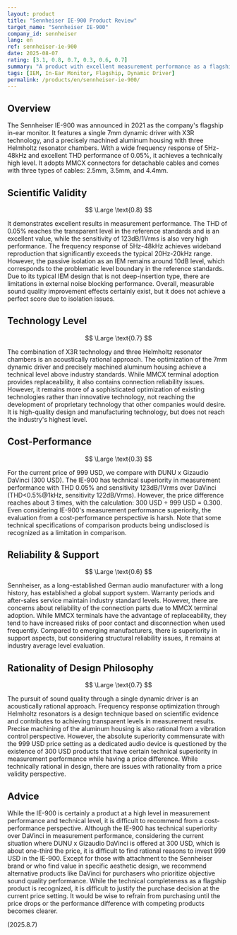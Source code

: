 ```yaml
---
layout: product
title: "Sennheiser IE-900 Product Review"
target_name: "Sennheiser IE-900"
company_id: sennheiser
lang: en
ref: sennheiser-ie-900
date: 2025-08-07
rating: [3.1, 0.8, 0.7, 0.3, 0.6, 0.7]
summary: "A product with excellent measurement performance as a flagship IEM, but with cost-performance issues."
tags: [IEM, In-Ear Monitor, Flagship, Dynamic Driver]
permalink: /products/en/sennheiser-ie-900/
---
```


## Overview

The Sennheiser IE-900 was announced in 2021 as the company's flagship in-ear monitor. It features a single 7mm dynamic driver with X3R technology, and a precisely machined aluminum housing with three Helmholtz resonator chambers. With a wide frequency response of 5Hz-48kHz and excellent THD performance of 0.05%, it achieves a technically high level. It adopts MMCX connectors for detachable cables and comes with three types of cables: 2.5mm, 3.5mm, and 4.4mm.

## Scientific Validity

$$ \Large \text{0.8} $$

It demonstrates excellent results in measurement performance. The THD of 0.05% reaches the transparent level in the reference standards and is an excellent value, while the sensitivity of 123dB/1Vrms is also very high performance. The frequency response of 5Hz-48kHz achieves wideband reproduction that significantly exceeds the typical 20Hz-20kHz range. However, the passive isolation as an IEM remains around 10dB level, which corresponds to the problematic level boundary in the reference standards. Due to its typical IEM design that is not deep-insertion type, there are limitations in external noise blocking performance. Overall, measurable sound quality improvement effects certainly exist, but it does not achieve a perfect score due to isolation issues.

## Technology Level

$$ \Large \text{0.7} $$

The combination of X3R technology and three Helmholtz resonator chambers is an acoustically rational approach. The optimization of the 7mm dynamic driver and precisely machined aluminum housing achieve a technical level above industry standards. While MMCX terminal adoption provides replaceability, it also contains connection reliability issues. However, it remains more of a sophisticated optimization of existing technologies rather than innovative technology, not reaching the development of proprietary technology that other companies would desire. It is high-quality design and manufacturing technology, but does not reach the industry's highest level.

## Cost-Performance

$$ \Large \text{0.3} $$

For the current price of 999 USD, we compare with DUNU x Gizaudio DaVinci (300 USD). The IE-900 has technical superiority in measurement performance with THD 0.05% and sensitivity 123dB/1Vrms over DaVinci (THD<0.5%@1kHz, sensitivity 122dB/Vrms). However, the price difference reaches about 3 times, with the calculation: 300 USD ÷ 999 USD = 0.300. Even considering IE-900's measurement performance superiority, the evaluation from a cost-performance perspective is harsh. Note that some technical specifications of comparison products being undisclosed is recognized as a limitation in comparison.

## Reliability & Support

$$ \Large \text{0.6} $$

Sennheiser, as a long-established German audio manufacturer with a long history, has established a global support system. Warranty periods and after-sales service maintain industry standard levels. However, there are concerns about reliability of the connection parts due to MMCX terminal adoption. While MMCX terminals have the advantage of replaceability, they tend to have increased risks of poor contact and disconnection when used frequently. Compared to emerging manufacturers, there is superiority in support aspects, but considering structural reliability issues, it remains at industry average level evaluation.

## Rationality of Design Philosophy

$$ \Large \text{0.7} $$

The pursuit of sound quality through a single dynamic driver is an acoustically rational approach. Frequency response optimization through Helmholtz resonators is a design technique based on scientific evidence and contributes to achieving transparent levels in measurement results. Precise machining of the aluminum housing is also rational from a vibration control perspective. However, the absolute superiority commensurate with the 999 USD price setting as a dedicated audio device is questioned by the existence of 300 USD products that have certain technical superiority in measurement performance while having a price difference. While technically rational in design, there are issues with rationality from a price validity perspective.

## Advice

While the IE-900 is certainly a product at a high level in measurement performance and technical level, it is difficult to recommend from a cost-performance perspective. Although the IE-900 has technical superiority over DaVinci in measurement performance, considering the current situation where DUNU x Gizaudio DaVinci is offered at 300 USD, which is about one-third the price, it is difficult to find rational reasons to invest 999 USD in the IE-900. Except for those with attachment to the Sennheiser brand or who find value in specific aesthetic design, we recommend alternative products like DaVinci for purchasers who prioritize objective sound quality performance. While the technical completeness as a flagship product is recognized, it is difficult to justify the purchase decision at the current price setting. It would be wise to refrain from purchasing until the price drops or the performance difference with competing products becomes clearer.

(2025.8.7)

